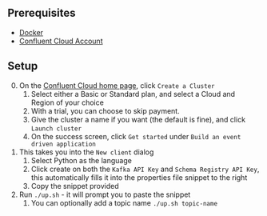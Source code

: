 ## Prerequisites
- [Docker](https://www.docker.com/get-started/)
- [Confluent Cloud Account](https://confluent.cloud)

## Setup
0. On the [Confluent Cloud home page](https://confluent.cloud/home), click `Create a Cluster`
    1. Select either a Basic or Standard plan, and select a Cloud and Region of your choice
    1. With a trial, you can choose to skip payment. 
    1. Give the cluster a name if you want (the default is fine), and click `Launch cluster`
    1. On the success screen, click `Get started` under `Build an event driven application`
0. This takes you into the `New client` dialog
    1. Select Python as the language
    1. Click create on both the `Kafka API Key` and `Schema Registry API Key`, this automatically fills it into the properties file snippet to the right
    1. Copy the snippet provided 
0. Run `./up.sh` - it will prompt you to paste the snippet
    1. You can optionally add a topic name `./up.sh topic-name`

